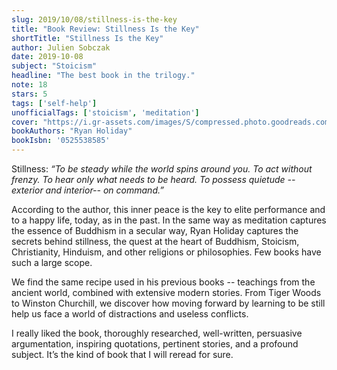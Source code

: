 ```yaml
---
slug: 2019/10/08/stillness-is-the-key
title: "Book Review: Stillness Is the Key"
shortTitle: "Stillness Is the Key"
author: Julien Sobczak
date: 2019-10-08
subject: "Stoicism"
headline: "The best book in the trilogy."
note: 18
stars: 5
tags: ['self-help']
unofficialTags: ['stoicism', 'meditation']
cover: "https://i.gr-assets.com/images/S/compressed.photo.goodreads.com/books/1566883842l/43582733.jpg"
bookAuthors: "Ryan Holiday"
bookIsbn: '0525538585'
---
```



Stillness: _“To be steady while the world spins around you. To act without frenzy. To hear only what needs to be heard. To possess quietude --exterior and interior-- on command.”_

According to the author, this inner peace is the key to elite performance and to a happy life, today, as in the past. In the same way as meditation captures the essence of Buddhism in a secular way, Ryan Holiday captures the secrets behind stillness, the quest at the heart of Buddhism, Stoicism, Christianity, Hinduism, and other religions or philosophies. Few books have such a large scope.

We find the same recipe used in his previous books -- teachings from the ancient world, combined with extensive modern stories. From Tiger Woods to Winston Churchill, we discover how moving forward by learning to be still help us face a world of distractions and useless conflicts.

I really liked the book, thoroughly researched, well-written, persuasive argumentation, inspiring quotations, pertinent stories, and a profound subject. It’s the kind of book that I will reread for sure.


